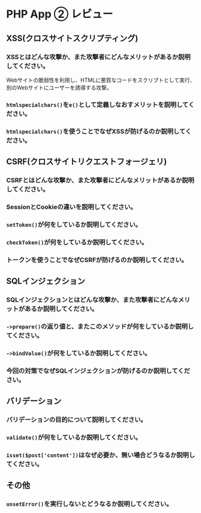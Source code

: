 # PHP App ② レビュー

## XSS(クロスサイトスクリプティング)

### XSSとはどんな攻撃か、また攻撃者にどんなメリットがあるか説明してください。
Webサイトの脆弱性を利用し、HTMLに悪質なコードをスクリプトとして実行、別のWebサイトにユーザーを誘導する攻撃。

### `htmlspecialchars()`を`e()`として定義しなおすメリットを説明してください。

### `htmlspecialchars()`を使うことでなぜXSSが防げるのか説明してください。

## CSRF(クロスサイトリクエストフォージェリ)

### CSRFとはどんな攻撃か、また攻撃者にどんなメリットがあるか説明してください。

### SessionとCookieの違いを説明してください。

### `setToken()`が何をしているか説明してください。

### `checkToken()`が何をしているか説明してください。

### トークンを使うことでなぜCSRFが防げるのか説明してください。

## SQLインジェクション

### SQLインジェクションとはどんな攻撃か、また攻撃者にどんなメリットがあるか説明してください。

### `->prepare()`の返り値と、またこのメソッドが何をしているか説明してください。

### `->bindValue()`が何をしているか説明してください。

### 今回の対策でなぜSQLインジェクションが防げるのか説明してください。

## バリデーション

### バリデーションの目的について説明してください。

### `validate()`が何をしているか説明してください。

### `isset($post['content'])`はなぜ必要か、無い場合どうなるか説明してください。

## その他

### `unsetError()`を実行しないとどうなるか説明してください。
